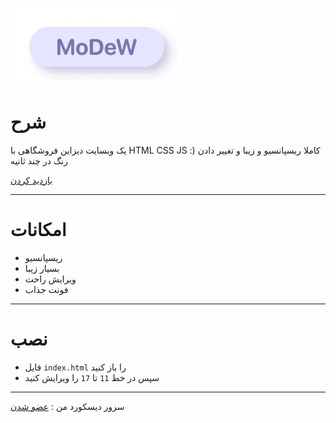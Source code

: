 [![By MoDeW](https://github.com/xo-aria/xo-aria/blob/main/by-me.png)](https://github.com/xo-aria)

# شرح

یک وبسایت دیزاین فروشگاهی با HTML CSS JS :) کاملا ریسپانسیو و زیبا و تغییر دادن رنگ در چند ثانیه

[بازدید کردن](https://hoseinfi.github.io/shop-design/)

---

# امکانات

- ریسپانسیو
- بسیار زیبا
- ویرایش راحت
- فونت جذاب

---

# نصب

- فایل `index.html` را باز کنید
- سپس در خط `11` تا `17` را ویرایش کنید

---

سرور دیسکورد من : [عضو شدن](https://discord.gg/tckXBhv3Rw)
